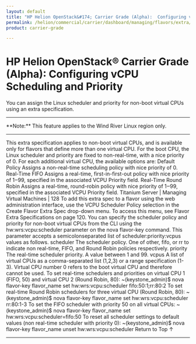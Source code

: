```yaml
---
layout: default
title: "HP Helion OpenStack&#174; Carrier Grade (Alpha):  Configuring vCPU Scheduling and Priority"
permalink: /helion/commercial/carrier/dashboard/managing/flavors/extra/vcpu/sched/
product: carrier-grade

---
```

<!--UNDER REVISION-->

<script>

function PageRefresh {
onLoad="window.refresh"
}

PageRefresh();

</script>

<!-- <p style="font-size: small;"> <a href="/helion/commercial/carrier/ga1/install/">&#9664; PREV</a> | <a href="/helion/commercial/carrier/ga1/install-overview/">&#9650; UP</a> | <a href="/helion/commercial/carrier/ga1/">NEXT &#9654;</a></p> -->

# HP Helion OpenStack&#174; Carrier Grade (Alpha): Configuring vCPU Scheduling and Priority

You can assign the Linux scheduler and priority for non-boot virtual CPUs using an extra specification.

<hr>
**Note:** This feature applies to the Wind River Linux region only.
<hr>

This extra specification applies to non-boot virtual CPUs, and is available only for flavors that define more than one
virtual CPU. For the boot CPU, the Linux scheduler and priority are fixed to non-real-time, with a nice priority of 0.
For each additional virtual CPU, the available options are:
Default Policy
Assigns a non-real-time scheduling policy with nice priority of 0.
Real-Time FIFO
Assigns a real-time, first-in-first-out policy with nice priority of 1‒99, specified in the associated VCPU Priority
field.
Real-Time Round Robin
Assigns a real-time, round-robin policy with nice priority of 1‒99, specified in the associated VCPU Priority
field.
Titanium Server | Managing Virtual Machines | 128
To add this extra spec to a flavor using the web administration interface, use the VCPU Scheduler Policy selection
in the Create Flavor Extra Spec drop-down menu. To access this menu, see Flavor Extra Specifications on page
120.
You can specify the scheduler policy and priority for non-boot virtual CPUs from the CLI using the
hw:wrs:vcpu:scheduler parameter on the nova flavor-key command. This parameter accepts a semicolonseparated
list of scheduler:priority:vcpus values as follows.
scheduler
The scheduler policy. One of other, fifo, or rr to indicate non real-time, FIFO, and Round Robin policies
respectively.
priority
The real-time scheduler priority. A value between 1 and 99.
vcpus
A list of virtual CPUs as a comma-separated list (1,2,3) or a range specification (1-3). Virtual CPU number 0
refers to the boot virtual CPU and therefore cannot be used.
To set real-time schedulers and priorities on virtual CPU 1 (FIFO, 50) and virtual CPU 2 (Round
Robin, 80):
~(keystone_admin)$ nova flavor-key flavor_name set
hw:wrs:vcpu:scheduler fifo:50:1;rr:80:2
To set real-time Round Robin schedulers for three virtual CPU (Round Robin, 80):
~(keystone_admin)$ nova flavor-key flavor_name set
hw:wrs:vcpu:scheduler rr:80:1-3
To set the FIFO scheduler with priority 50 on all virtual CPUs:
~(keystone_admin)$ nova flavor-key flavor_name set
hw:wrs:vcpu:scheduler=fifo:50
To reset all scheduler settings to default values (non real-time scheduler with priority 0):
~(keystone_admin)$ nova flavor-key flavor_name unset
hw:wrs:vcpu:scheduler
<a href="#top" style="padding:14px 0px 14px 0px; text-decoration: none;"> Return to Top &#8593; </a>


----
